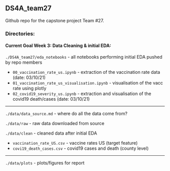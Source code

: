 ## DS4A_team27


Github repo for the capstone project Team #27.




### Directories:

#### Current Goal Week 3: Data Cleaning & initial EDA:

`./DS4A_team27/eda_notebooks` - all notebooks performing initial EDA pushed by repo members

  - `00_vaccination_rate_us.ipynb` - extraction of the vaccination rate data (date: 03/10/21)
  - `01_vaccination_rate_us_visualisation.ipynb` - visualisation of the vacc rate using plotly
  - `02_covid19_severity_us.ipynb` - extraction and visualisation of the covid19 death/cases (date: 03/10/21)


----

`./data/data_source.md` - where do all the data come from?

`./data/raw` - raw data downloaded from source

`./data/clean` - cleaned data after initial EDA 

  - `vaccination_rate_US.csv` - vaccine rates US (target feature)
  - `covi19_death_cases.csv` - covid19 cases and death (county level)


----


`./data/plots` - plots/figures for report

